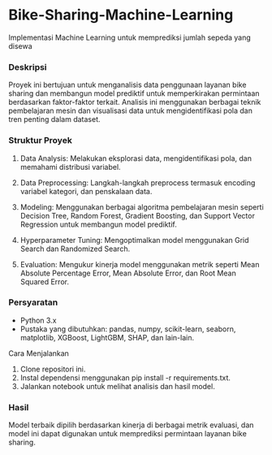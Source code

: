 # Bike-Sharing-Machine-Learning
Implementasi Machine Learning untuk memprediksi jumlah sepeda yang disewa

### Deskripsi
Proyek ini bertujuan untuk menganalisis data penggunaan layanan bike sharing dan membangun model prediktif untuk memperkirakan permintaan berdasarkan faktor-faktor terkait. Analisis ini menggunakan berbagai teknik pembelajaran mesin dan visualisasi data untuk mengidentifikasi pola dan tren penting dalam dataset.

### Struktur Proyek

1. Data Analysis: Melakukan eksplorasi data, mengidentifikasi pola, dan memahami distribusi variabel.

2. Data Preprocessing: Langkah-langkah preprocess termasuk encoding variabel kategori, dan penskalaan data.

3. Modeling: Menggunakan berbagai algoritma pembelajaran mesin seperti Decision Tree, Random Forest, Gradient Boosting, dan Support Vector Regression untuk membangun model prediktif.

4. Hyperparameter Tuning: Mengoptimalkan model menggunakan Grid Search dan Randomized Search.

5. Evaluation: Mengukur kinerja model menggunakan metrik seperti Mean Absolute Percentage Error, Mean Absolute Error, dan Root Mean Squared Error.

### Persyaratan
- Python 3.x
- Pustaka yang dibutuhkan: pandas, numpy, scikit-learn, seaborn, matplotlib, XGBoost, LightGBM, SHAP, dan lain-lain.

Cara Menjalankan
1. Clone repositori ini.
2. Instal dependensi menggunakan pip install -r requirements.txt.
3. Jalankan notebook untuk melihat analisis dan hasil model.

### Hasil
Model terbaik dipilih berdasarkan kinerja di berbagai metrik evaluasi, dan model ini dapat digunakan untuk memprediksi permintaan layanan bike sharing.
